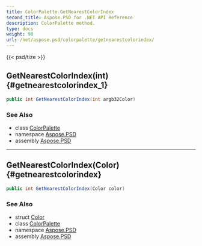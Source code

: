 ```yaml
---
title: ColorPalette.GetNearestColorIndex
second_title: Aspose.PSD for .NET API Reference
description: ColorPalette method. 
type: docs
weight: 90
url: /net/aspose.psd/colorpalette/getnearestcolorindex/
---
```

{{< psd/tize >}}
## GetNearestColorIndex(int) {#getnearestcolorindex_1}

```csharp
public int GetNearestColorIndex(int argb32Color)
```

### See Also

* class [ColorPalette](../)
* namespace [Aspose.PSD](../../colorpalette/)
* assembly [Aspose.PSD](../../../)

---

## GetNearestColorIndex(Color) {#getnearestcolorindex}

```csharp
public int GetNearestColorIndex(Color color)
```

### See Also

* struct [Color](../../color/)
* class [ColorPalette](../)
* namespace [Aspose.PSD](../../colorpalette/)
* assembly [Aspose.PSD](../../../)


